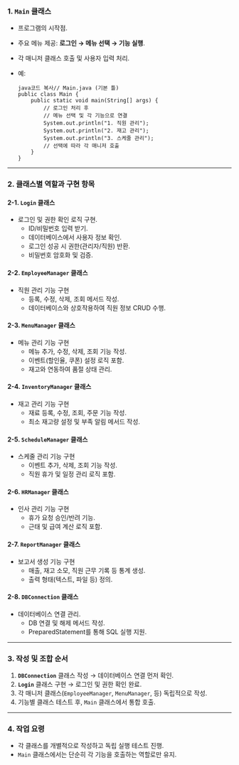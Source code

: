 ### **1. `Main` 클래스**

- 프로그램의 시작점.

- 주요 메뉴 제공: **로그인 → 메뉴 선택 → 기능 실행**.

- 각 매니저 클래스 호출 및 사용자 입력 처리.

- 예:

  ```
  java코드 복사// Main.java (기본 틀)
  public class Main {
      public static void main(String[] args) {
          // 로그인 처리 후
          // 메뉴 선택 및 각 기능으로 연결
          System.out.println("1. 직원 관리");
          System.out.println("2. 재고 관리");
          System.out.println("3. 스케줄 관리");
          // 선택에 따라 각 매니저 호출
      }
  }
  ```

------

### **2. 클래스별 역할과 구현 항목**

#### **2-1. `Login` 클래스**

- 로그인 및 권한 확인 로직 구현.
  - ID/비밀번호 입력 받기.
  - 데이터베이스에서 사용자 정보 확인.
  - 로그인 성공 시 권한(관리자/직원) 반환.
  - 비밀번호 암호화 및 검증.

#### **2-2. `EmployeeManager` 클래스**

- 직원 관리 기능 구현
  - 등록, 수정, 삭제, 조회 메서드 작성.
  - 데이터베이스와 상호작용하여 직원 정보 CRUD 수행.

#### **2-3. `MenuManager` 클래스**

- 메뉴 관리 기능 구현
  - 메뉴 추가, 수정, 삭제, 조회 기능 작성.
  - 이벤트(할인율, 쿠폰) 설정 로직 포함.
  - 재고와 연동하여 품절 상태 관리.

#### **2-4. `InventoryManager` 클래스**

- 재고 관리 기능 구현
  - 재료 등록, 수정, 조회, 주문 기능 작성.
  - 최소 재고량 설정 및 부족 알림 메서드 작성.

#### **2-5. `ScheduleManager` 클래스**

- 스케줄 관리 기능 구현
  - 이벤트 추가, 삭제, 조회 기능 작성.
  - 직원 휴가 및 일정 관리 로직 포함.

#### **2-6. `HRManager` 클래스**

- 인사 관리 기능 구현
  - 휴가 요청 승인/반려 기능.
  - 근태 및 급여 계산 로직 포함.

#### **2-7. `ReportManager` 클래스**

- 보고서 생성 기능 구현
  - 매출, 재고 소모, 직원 근무 기록 등 통계 생성.
  - 출력 형태(텍스트, 파일 등) 정의.

#### **2-8. `DBConnection` 클래스**

- 데이터베이스 연결 관리.
  - DB 연결 및 해제 메서드 작성.
  - PreparedStatement를 통해 SQL 실행 지원.

------

### **3. 작성 및 조합 순서**

1. **`DBConnection`** 클래스 작성 → 데이터베이스 연결 먼저 확인.
2. **`Login`** 클래스 구현 → 로그인 및 권한 확인 완료.
3. 각 매니저 클래스(`EmployeeManager`, `MenuManager`, 등) 독립적으로 작성.
4. 기능별 클래스 테스트 후, `Main` 클래스에서 통합 호출.

------

### **4. 작업 요령**

- 각 클래스를 개별적으로 작성하고 독립 실행 테스트 진행.
- `Main` 클래스에서는 단순히 각 기능을 호출하는 역할로만 유지.